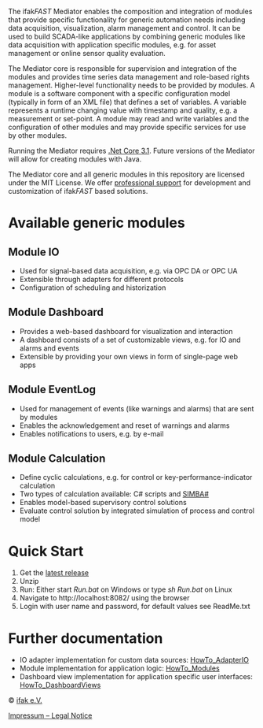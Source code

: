 
The ifak*FAST* Mediator enables the composition and integration of modules that provide specific functionality for generic automation needs including data acquisition, visualization, alarm management and control. It can be used to build SCADA-like applications by combining generic modules like data acquisition with application specific modules, e.g. for asset management or online sensor quality evaluation.

The Mediator core is responsible for supervision and integration of the modules and provides time series data management and role-based rights management. Higher-level functionality needs to be provided by modules. A module is a software component with a specific configuration model (typically in form of an XML file) that defines a set of variables. A variable represents a runtime changing value with timestamp and quality, e.g. a measurement or set-point. A module may read and write variables and the configuration of other modules and may provide specific services for use by other modules.

Running the Mediator requires [.Net Core 3.1](https://www.microsoft.com/net/download). Future versions of the Mediator will allow for creating modules with Java.

The Mediator core and all generic modules in this repository are licensed under the MIT License. We offer [professional support](mailto:fast@ifak.eu) for development and customization of ifak*FAST* based solutions.

# Available generic modules

## Module **IO**

* Used for signal-based data acquisition, e.g. via OPC DA or OPC UA
* Extensible through adapters for different protocols
* Configuration of scheduling and historization

## Module **Dashboard**

* Provides a web-based dashboard for visualization and interaction
* A dashboard consists of a set of customizable views, e.g. for IO and alarms and events
* Extensible by providing your own views in form of single-page web apps

## Module **EventLog**

* Used for management of events (like warnings and alarms) that are sent by modules
* Enables the acknowledgement and reset of warnings and alarms
* Enables notifications to users, e.g. by e-mail

## Module **Calculation**
* Define cyclic calculations, e.g. for control or key-performance-indicator calculation
* Two types of calculation available: C# scripts and [SIMBA#](https://simba.ifak.eu/)
* Enables model-based supervisory control solutions
* Evaluate control solution by integrated simulation of process and control model

# Quick Start
1. Get the [latest release](https://github.com/ifakFAST/Mediator.Net/releases/latest)
2. Unzip
3. Run: Either start *Run.bat* on Windows or type *sh Run.bat* on Linux
4. Navigate to http://localhost:8082/ using the browser
5. Login with user name and password, for default values see ReadMe.txt

# Further documentation
* IO adapter implementation for custom data sources: [HowTo_AdapterIO](https://github.com/ifakFAST/Mediator.Net/blob/master/Doc/HowTo_AdapterIO.md)
* Module implementation for application logic: [HowTo_Modules](https://github.com/ifakFAST/Mediator.Net/blob/master/Doc/HowTo_Modules.md)
* Dashboard view implementation for application specific user interfaces: [HowTo_DashboardViews](https://github.com/ifakFAST/Mediator.Net/blob/master/Doc/HowTo_DashboardViews.md)

© [ifak e.V.](https://www.ifak.eu/)

[Impressum – Legal Notice](https://www.ifak.eu/en/imprint)

